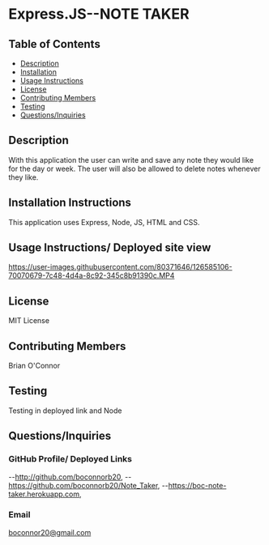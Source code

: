 # Express.JS--NOTE TAKER
  ## Table of Contents
  * [Description](#Description)
  * [Installation](#Installation-Instructions)
  * [Usage Instructions](#Usage-Instructions)
  * [License](#License)
  * [Contributing Members](#Contributing-Members)
  * [Testing](#Testing)    
  * [Questions/Inquiries](#Questions/Inquiries)
  ## Description
  With this application the user can write and save any note they would like for the day or week. The user will also be allowed to delete notes whenever they like.
  ## Installation Instructions 
  This application uses Express, Node, JS, HTML and CSS. 
  ## Usage Instructions/ Deployed site view
  
  

https://user-images.githubusercontent.com/80371646/126585106-70070679-7c48-4d4a-8c92-345c8b91390c.MP4


  
  ## License
   MIT License
  ## Contributing Members
  Brian O'Connor
  ## Testing 
   Testing in deployed link and Node
  ## Questions/Inquiries 
  ### GitHub Profile/ Deployed Links
  --http://github.com/boconnorb20, 
  --https://github.com/boconnorb20/Note_Taker, 
  --https://boc-note-taker.herokuapp.com,
  ### Email
  boconnor20@gmail.com

